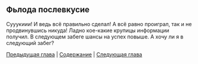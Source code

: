 ## Фьлода послевкусие

Сууукиии! И ведь всё правильно сделал! А всё равно проиграл, так и не продвинувшись никуда! Ладно кое-какие крупицы информации получил. В следующем забеге шансы на успех повыше. А хочу ли я в следующий забег?

[Предыдущая глава](03.md) |
[Содержание](../../README.md) |
[Следующая глава](05.md)